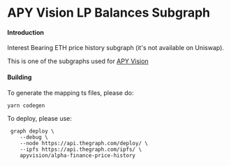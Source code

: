 # APY Vision LP Balances Subgraph

#### Introduction 
Interest Bearing ETH price history subgraph (it's not available on Uniswap).

This is one of the subgraphs used for [APY Vision](https://apy.vision)

#### Building
To generate the mapping ts files, please do:
```
yarn codegen
```
To deploy, please use:
```
 graph deploy \
    --debug \
    --node https://api.thegraph.com/deploy/ \
    --ipfs https://api.thegraph.com/ipfs/ \
    apyvision/alpha-finance-price-history
```


